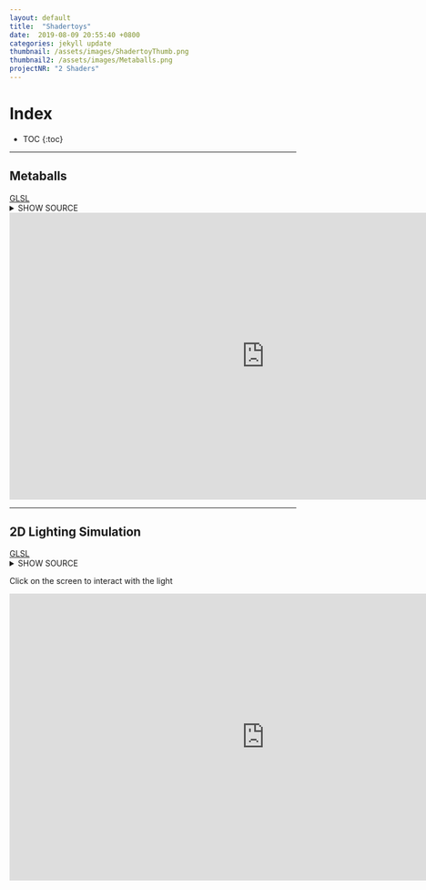```yaml
---
layout: default
title:  "Shadertoys"
date:  2019-08-09 20:55:40 +0800
categories: jekyll update
thumbnail: /assets/images/ShadertoyThumb.png
thumbnail2: /assets/images/Metaballs.png
projectNR: "2 Shaders"
---
```


# Index
* TOC
{:toc}

---

## Metaballs
<div markdown="0" class = "tagContainer">
<a href="#" class = "glslTag">GLSL</a>
</div>
<details><summary>SHOW SOURCE</summary>

<p>
{% include metaballShader.txt %}
</p>
</details>


<iframe width="896" height="504" frameborder="0" src="https://www.shadertoy.com/embed/wsVczw?gui=true&t=10&paused=true&muted=false" allowfullscreen></iframe>

---

## 2D Lighting Simulation
<div markdown="0" class = "tagContainer">
<a href="#" class = "glslTag">GLSL</a>
</div>
<details><summary>SHOW SOURCE</summary>
<p>
{% include 2dLightShader.txt %}
</p>
</details>

Click on the screen to interact with the light

<iframe width="896" height="504" frameborder="0" src="https://www.shadertoy.com/embed/wdycRm?gui=true&t=10&paused=true&muted=false" allowfullscreen></iframe>
